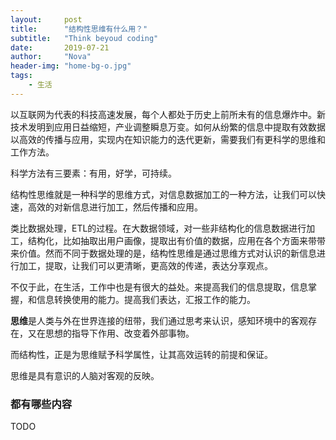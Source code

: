 ```yaml
---
layout:     post
title:      "结构性思维有什么用？"
subtitle:   "Think beyoud coding"
date:       2019-07-21
author:     "Nova"
header-img: "home-bg-o.jpg"
tags:
    - 生活
---
```



以互联网为代表的科技高速发展，每个人都处于历史上前所未有的信息爆炸中。新技术发明到应用日益缩短，产业调整瞬息万变。如何从纷繁的信息中提取有效数据以高效的传播与应用，实现内在知识能力的迭代更新，需要我们有更科学的思维和工作方法。

科学方法有三要素：有用，好学，可持续。

结构性思维就是一种科学的思维方式，对信息数据加工的一种方法，让我们可以快速，高效的对新信息进行加工，然后传播和应用。

类比数据处理，ETL的过程。在大数据领域，对一些非结构化的信息数据进行加工，结构化，比如抽取出用户画像，提取出有价值的数据，应用在各个方面来带带来价值。然而不同于数据处理的是，结构性思维是通过思维方式对认识的新信息进行加工，提取，让我们可以更清晰，更高效的传递，表达分享观点。

不仅于此，在生活，工作中也是有很大的益处。来提高我们的信息提取，信息掌握，和信息转换使用的能力。提高我们表达，汇报工作的能力。


**思维**是人类与外在世界连接的纽带，我们通过思考来认识，感知环境中的客观存在，又在思想的指导下作用、改变着外部事物。

而结构性，正是为思维赋予科学属性，让其高效运转的前提和保证。


思维是具有意识的人脑对客观的反映。


### 都有哪些内容

TODO
